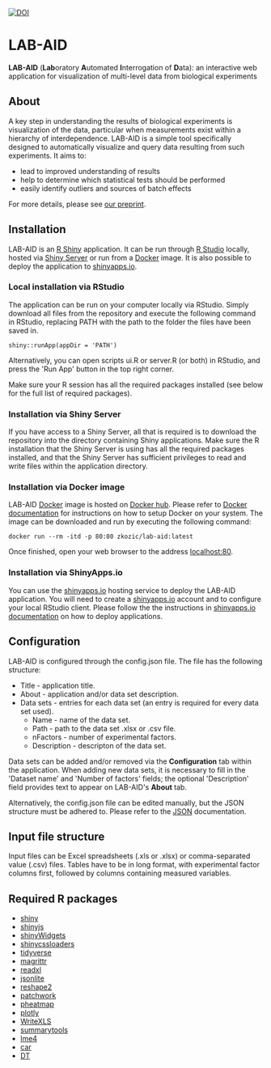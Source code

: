 [![DOI](https://zenodo.org/badge/206056644.svg)](https://zenodo.org/badge/latestdoi/206056644)

# LAB-AID
**LAB-AID** (**Lab**oratory **A**utomated **I**nterrogation of **D**ata): an interactive web application for visualization of multi-level data from biological experiments

## About

A key step in understanding the results of biological experiments is visualization of the data, particular when measurements exist within a hierarchy of interdependence. LAB-AID is a simple tool specifically designed to automatically visualize and query data resulting from such experiments. It aims to:

* lead to improved understanding of results
* help to determine which statistical tests should be performed
* easily identify outliers and sources of batch effects

For more details, please see [our preprint](https://www.biorxiv.org/content/10.1101/763318v4).

## Installation
LAB-AID is an [R Shiny](https://shiny.rstudio.com/) application. It can be run through [R Studio](https://www.rstudio.com/) locally, hosted via [Shiny Server](https://www.rstudio.com/products/shiny/shiny-server/) or run from a [Docker](https://www.docker.com) image. It is also possible to deploy the application to [shinyapps.io](https://www.shinyapps.io/). 

### Local installation via RStudio
The application can be run on your computer locally via RStudio. Simply download all files from the repository and execute the following command in RStudio, replacing PATH with the path to the folder the files have been saved in.
```
shiny::runApp(appDir = 'PATH')
```
Alternatively, you can open scripts ui.R or server.R (or both) in RStudio, and press the 'Run App' button in the top right corner.

Make sure your R session has all the required packages installed (see below for the full list of required packages).

### Installation via Shiny Server
If you have access to a Shiny Server, all that is required is to download the repository into the directory containing Shiny applications. Make sure the R installation that the Shiny Server is using has all the required packages installed, and that the Shiny Server has sufficient privileges to read and write files within the application directory.

### Installation via Docker image
LAB-AID [Docker](https://www.docker.com) image is hosted on [Docker hub](https://hub.docker.com/repository/docker/zkozic/lab-aid). Please refer to [Docker documentation](https://docs.docker.com/get-docker/) for instructions on how to setup Docker on your system.
The image can be downloaded and run by executing the following command:
```
docker run --rm -itd -p 80:80 zkozic/lab-aid:latest
```
Once finished, open your web browser to the address [localhost:80](localhost:80).

### Installation via ShinyApps.io
You can use the [shinyapps.io](https://www.shinyapps.io/) hosting service to deploy the LAB-AID application. You will need to create a [shinyapps.io](https://www.shinyapps.io/) account and to configure your local RStudio client. Please follow the the instructions in [shinyapps.io documentation](https://docs.rstudio.com/shinyapps.io/getting-started.html) on how to deploy applications.

## Configuration
LAB-AID is configured through the config.json file. The file has the following structure:

- Title - application title. 
- About - application and/or data set description.
- Data sets - entries for each data set (an entry is required for every data set used).
  - Name - name of the data set.
  - Path - path to the data set .xlsx or .csv file.
  - nFactors - number of experimental factors.
  - Description - descripton of the data set.

Data sets can be added and/or removed via the **Configuration** tab within the application. When adding new data sets, it is necessary to fill in the 'Dataset name' and 'Number of factors' fields; the optional 'Description' field provides text to appear on LAB-AID's **About** tab.

Alternatively, the config.json file can be edited manually, but the JSON structure must be adhered to. Please refer to the [JSON](https://www.json.org/) documentation.

## Input file structure
Input files can be Excel spreadsheets (.xls or .xlsx) or comma-separated value (.csv) files. Tables have to be in long format, with experimental factor columns first, followed by columns containing measured variables.

## Required R packages
- [shiny](https://cran.r-project.org/web/packages/shiny/index.html)
- [shinyjs](https://cran.r-project.org/web/packages/shinyjs/index.html)
- [shinyWidgets](https://github.com/dreamRs/shinyWidgets)
- [shinycssloaders](https://cran.r-project.org/web/packages/shinycssloaders/index.html)
- [tidyverse](https://cran.r-project.org/web/packages/tidyverse/index.html)
- [magrittr](https://cran.r-project.org/web/packages/magrittr/index.html)
- [readxl](https://cran.r-project.org/web/packages/readxl/index.html)
- [jsonlite](https://cran.r-project.org/web/packages/jsonlite/index.html)
- [reshape2](https://cran.r-project.org/web/packages/reshape2/index.html)
- [patchwork](https://github.com/thomasp85/patchwork)
- [pheatmap](https://cran.r-project.org/web/packages/pheatmap/index.html)
- [plotly](https://cran.r-project.org/web/packages/plotly/index.html)
- [WriteXLS](https://cran.r-project.org/web/packages/WriteXLS/index.html)
- [summarytools](https://cran.r-project.org/web/packages/summarytools/index.html)
- [lme4](https://cran.r-project.org/web/packages/lme4/index.html)
- [car](https://cran.r-project.org/web/packages/car/index.html)
- [DT](https://cran.r-project.org/web/packages/DT/index.html)
